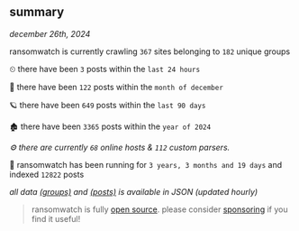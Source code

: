 
## summary
_december 26th, 2024_

ransomwatch is currently crawling `367` sites belonging to `182` unique groups

⏲ there have been `3` posts within the `last 24 hours`

🦈 there have been `122` posts within the `month of december`

🪐 there have been `649` posts within the `last 90 days`

🏚 there have been `3365` posts within the `year of 2024`

_⚙️ there are currently `68` online hosts & `112` custom parsers._

🦕 ransomwatch has been running for `3 years, 3 months and 19 days` and indexed `12822` posts

_all data  [(groups)](http://ransomwhat.telemetry.ltd/groups) and [(posts)](http://ransomwhat.telemetry.ltd/posts) is available in JSON (updated hourly)_

> ransomwatch is fully [open source](https://github.com/joshhighet/ransomwatch#ransomwatch--). please consider [sponsoring](https://github.com/sponsors/joshhighet) if you find it useful!
